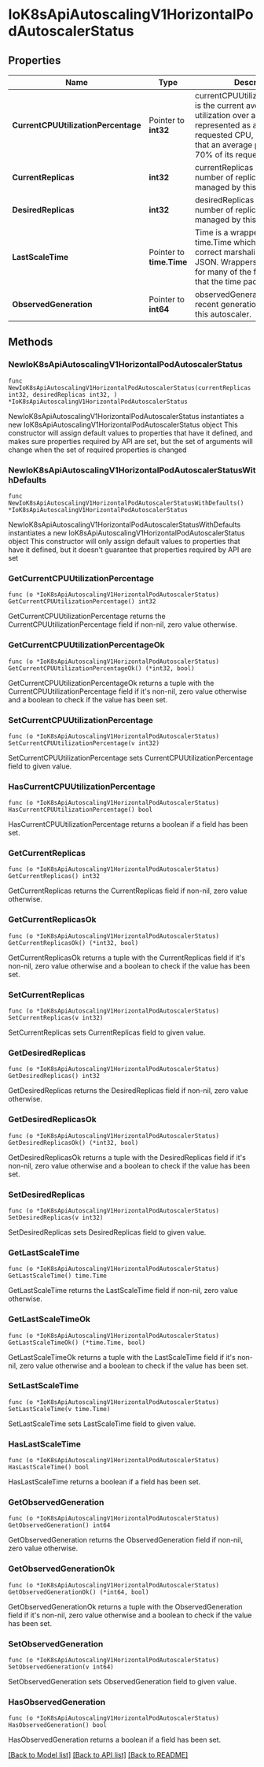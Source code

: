 # IoK8sApiAutoscalingV1HorizontalPodAutoscalerStatus

## Properties

Name | Type | Description | Notes
------------ | ------------- | ------------- | -------------
**CurrentCPUUtilizationPercentage** | Pointer to **int32** | currentCPUUtilizationPercentage is the current average CPU utilization over all pods, represented as a percentage of requested CPU, e.g. 70 means that an average pod is using now 70% of its requested CPU. | [optional] 
**CurrentReplicas** | **int32** | currentReplicas is the current number of replicas of pods managed by this autoscaler. | 
**DesiredReplicas** | **int32** | desiredReplicas is the  desired number of replicas of pods managed by this autoscaler. | 
**LastScaleTime** | Pointer to **time.Time** | Time is a wrapper around time.Time which supports correct marshaling to YAML and JSON.  Wrappers are provided for many of the factory methods that the time package offers. | [optional] 
**ObservedGeneration** | Pointer to **int64** | observedGeneration is the most recent generation observed by this autoscaler. | [optional] 

## Methods

### NewIoK8sApiAutoscalingV1HorizontalPodAutoscalerStatus

`func NewIoK8sApiAutoscalingV1HorizontalPodAutoscalerStatus(currentReplicas int32, desiredReplicas int32, ) *IoK8sApiAutoscalingV1HorizontalPodAutoscalerStatus`

NewIoK8sApiAutoscalingV1HorizontalPodAutoscalerStatus instantiates a new IoK8sApiAutoscalingV1HorizontalPodAutoscalerStatus object
This constructor will assign default values to properties that have it defined,
and makes sure properties required by API are set, but the set of arguments
will change when the set of required properties is changed

### NewIoK8sApiAutoscalingV1HorizontalPodAutoscalerStatusWithDefaults

`func NewIoK8sApiAutoscalingV1HorizontalPodAutoscalerStatusWithDefaults() *IoK8sApiAutoscalingV1HorizontalPodAutoscalerStatus`

NewIoK8sApiAutoscalingV1HorizontalPodAutoscalerStatusWithDefaults instantiates a new IoK8sApiAutoscalingV1HorizontalPodAutoscalerStatus object
This constructor will only assign default values to properties that have it defined,
but it doesn't guarantee that properties required by API are set

### GetCurrentCPUUtilizationPercentage

`func (o *IoK8sApiAutoscalingV1HorizontalPodAutoscalerStatus) GetCurrentCPUUtilizationPercentage() int32`

GetCurrentCPUUtilizationPercentage returns the CurrentCPUUtilizationPercentage field if non-nil, zero value otherwise.

### GetCurrentCPUUtilizationPercentageOk

`func (o *IoK8sApiAutoscalingV1HorizontalPodAutoscalerStatus) GetCurrentCPUUtilizationPercentageOk() (*int32, bool)`

GetCurrentCPUUtilizationPercentageOk returns a tuple with the CurrentCPUUtilizationPercentage field if it's non-nil, zero value otherwise
and a boolean to check if the value has been set.

### SetCurrentCPUUtilizationPercentage

`func (o *IoK8sApiAutoscalingV1HorizontalPodAutoscalerStatus) SetCurrentCPUUtilizationPercentage(v int32)`

SetCurrentCPUUtilizationPercentage sets CurrentCPUUtilizationPercentage field to given value.

### HasCurrentCPUUtilizationPercentage

`func (o *IoK8sApiAutoscalingV1HorizontalPodAutoscalerStatus) HasCurrentCPUUtilizationPercentage() bool`

HasCurrentCPUUtilizationPercentage returns a boolean if a field has been set.

### GetCurrentReplicas

`func (o *IoK8sApiAutoscalingV1HorizontalPodAutoscalerStatus) GetCurrentReplicas() int32`

GetCurrentReplicas returns the CurrentReplicas field if non-nil, zero value otherwise.

### GetCurrentReplicasOk

`func (o *IoK8sApiAutoscalingV1HorizontalPodAutoscalerStatus) GetCurrentReplicasOk() (*int32, bool)`

GetCurrentReplicasOk returns a tuple with the CurrentReplicas field if it's non-nil, zero value otherwise
and a boolean to check if the value has been set.

### SetCurrentReplicas

`func (o *IoK8sApiAutoscalingV1HorizontalPodAutoscalerStatus) SetCurrentReplicas(v int32)`

SetCurrentReplicas sets CurrentReplicas field to given value.


### GetDesiredReplicas

`func (o *IoK8sApiAutoscalingV1HorizontalPodAutoscalerStatus) GetDesiredReplicas() int32`

GetDesiredReplicas returns the DesiredReplicas field if non-nil, zero value otherwise.

### GetDesiredReplicasOk

`func (o *IoK8sApiAutoscalingV1HorizontalPodAutoscalerStatus) GetDesiredReplicasOk() (*int32, bool)`

GetDesiredReplicasOk returns a tuple with the DesiredReplicas field if it's non-nil, zero value otherwise
and a boolean to check if the value has been set.

### SetDesiredReplicas

`func (o *IoK8sApiAutoscalingV1HorizontalPodAutoscalerStatus) SetDesiredReplicas(v int32)`

SetDesiredReplicas sets DesiredReplicas field to given value.


### GetLastScaleTime

`func (o *IoK8sApiAutoscalingV1HorizontalPodAutoscalerStatus) GetLastScaleTime() time.Time`

GetLastScaleTime returns the LastScaleTime field if non-nil, zero value otherwise.

### GetLastScaleTimeOk

`func (o *IoK8sApiAutoscalingV1HorizontalPodAutoscalerStatus) GetLastScaleTimeOk() (*time.Time, bool)`

GetLastScaleTimeOk returns a tuple with the LastScaleTime field if it's non-nil, zero value otherwise
and a boolean to check if the value has been set.

### SetLastScaleTime

`func (o *IoK8sApiAutoscalingV1HorizontalPodAutoscalerStatus) SetLastScaleTime(v time.Time)`

SetLastScaleTime sets LastScaleTime field to given value.

### HasLastScaleTime

`func (o *IoK8sApiAutoscalingV1HorizontalPodAutoscalerStatus) HasLastScaleTime() bool`

HasLastScaleTime returns a boolean if a field has been set.

### GetObservedGeneration

`func (o *IoK8sApiAutoscalingV1HorizontalPodAutoscalerStatus) GetObservedGeneration() int64`

GetObservedGeneration returns the ObservedGeneration field if non-nil, zero value otherwise.

### GetObservedGenerationOk

`func (o *IoK8sApiAutoscalingV1HorizontalPodAutoscalerStatus) GetObservedGenerationOk() (*int64, bool)`

GetObservedGenerationOk returns a tuple with the ObservedGeneration field if it's non-nil, zero value otherwise
and a boolean to check if the value has been set.

### SetObservedGeneration

`func (o *IoK8sApiAutoscalingV1HorizontalPodAutoscalerStatus) SetObservedGeneration(v int64)`

SetObservedGeneration sets ObservedGeneration field to given value.

### HasObservedGeneration

`func (o *IoK8sApiAutoscalingV1HorizontalPodAutoscalerStatus) HasObservedGeneration() bool`

HasObservedGeneration returns a boolean if a field has been set.


[[Back to Model list]](../README.md#documentation-for-models) [[Back to API list]](../README.md#documentation-for-api-endpoints) [[Back to README]](../README.md)


